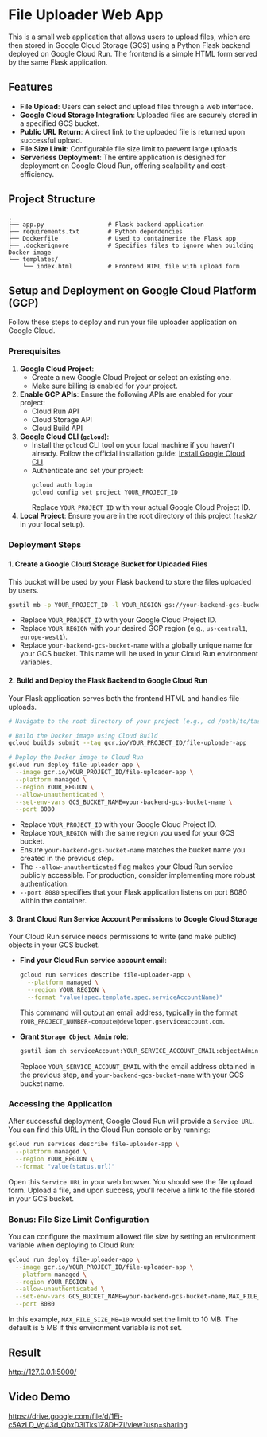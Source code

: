 # File Uploader Web App

This is a small web application that allows users to upload files, which are then stored in Google Cloud Storage (GCS) using a Python Flask backend deployed on Google Cloud Run. The frontend is a simple HTML form served by the same Flask application.

## Features

*   **File Upload**: Users can select and upload files through a web interface.
*   **Google Cloud Storage Integration**: Uploaded files are securely stored in a specified GCS bucket.
*   **Public URL Return**: A direct link to the uploaded file is returned upon successful upload.
*   **File Size Limit**: Configurable file size limit to prevent large uploads.
*   **Serverless Deployment**: The entire application is designed for deployment on Google Cloud Run, offering scalability and cost-efficiency.

## Project Structure

```
.
├── app.py                  # Flask backend application
├── requirements.txt        # Python dependencies
├── Dockerfile              # Used to containerize the Flask app
├── .dockerignore           # Specifies files to ignore when building Docker image
└── templates/
    └── index.html          # Frontend HTML file with upload form
```

## Setup and Deployment on Google Cloud Platform (GCP)

Follow these steps to deploy and run your file uploader application on Google Cloud.

### Prerequisites

1.  **Google Cloud Project**:
    *   Create a new Google Cloud Project or select an existing one.
    *   Make sure billing is enabled for your project.
2.  **Enable GCP APIs**: Ensure the following APIs are enabled for your project:
    *   Cloud Run API
    *   Cloud Storage API
    *   Cloud Build API
3.  **Google Cloud CLI (`gcloud`)**:
    *   Install the `gcloud` CLI tool on your local machine if you haven't already. Follow the official installation guide: [Install Google Cloud CLI](https://cloud.google.com/sdk/docs/install).
    *   Authenticate and set your project:
        ```bash
        gcloud auth login
        gcloud config set project YOUR_PROJECT_ID
        ```
        Replace `YOUR_PROJECT_ID` with your actual Google Cloud Project ID.
4.  **Local Project**: Ensure you are in the root directory of this project (`task2/` in your local setup).

### Deployment Steps

#### 1. Create a Google Cloud Storage Bucket for Uploaded Files

This bucket will be used by your Flask backend to store the files uploaded by users.

```bash
gsutil mb -p YOUR_PROJECT_ID -l YOUR_REGION gs://your-backend-gcs-bucket-name
```

*   Replace `YOUR_PROJECT_ID` with your Google Cloud Project ID.
*   Replace `YOUR_REGION` with your desired GCP region (e.g., `us-central1`, `europe-west1`).
*   Replace `your-backend-gcs-bucket-name` with a globally unique name for your GCS bucket. This name will be used in your Cloud Run environment variables.

#### 2. Build and Deploy the Flask Backend to Google Cloud Run

Your Flask application serves both the frontend HTML and handles file uploads.

```bash
# Navigate to the root directory of your project (e.g., cd /path/to/task2)

# Build the Docker image using Cloud Build
gcloud builds submit --tag gcr.io/YOUR_PROJECT_ID/file-uploader-app

# Deploy the Docker image to Cloud Run
gcloud run deploy file-uploader-app \
  --image gcr.io/YOUR_PROJECT_ID/file-uploader-app \
  --platform managed \
  --region YOUR_REGION \
  --allow-unauthenticated \
  --set-env-vars GCS_BUCKET_NAME=your-backend-gcs-bucket-name \
  --port 8080
```

*   Replace `YOUR_PROJECT_ID` with your Google Cloud Project ID.
*   Replace `YOUR_REGION` with the same region you used for your GCS bucket.
*   Ensure `your-backend-gcs-bucket-name` matches the bucket name you created in the previous step.
*   The `--allow-unauthenticated` flag makes your Cloud Run service publicly accessible. For production, consider implementing more robust authentication.
*   `--port 8080` specifies that your Flask application listens on port 8080 within the container.

#### 3. Grant Cloud Run Service Account Permissions to Google Cloud Storage

Your Cloud Run service needs permissions to write (and make public) objects in your GCS bucket.

*   **Find your Cloud Run service account email**:
    ```bash
    gcloud run services describe file-uploader-app \
      --platform managed \
      --region YOUR_REGION \
      --format "value(spec.template.spec.serviceAccountName)"
    ```
    This command will output an email address, typically in the format `YOUR_PROJECT_NUMBER-compute@developer.gserviceaccount.com`.

*   **Grant `Storage Object Admin` role**:
    ```bash
    gsutil iam ch serviceAccount:YOUR_SERVICE_ACCOUNT_EMAIL:objectAdmin gs://your-backend-gcs-bucket-name
    ```
    Replace `YOUR_SERVICE_ACCOUNT_EMAIL` with the email address obtained in the previous step, and `your-backend-gcs-bucket-name` with your GCS bucket name.

### Accessing the Application

After successful deployment, Google Cloud Run will provide a `Service URL`. You can find this URL in the Cloud Run console or by running:

```bash
gcloud run services describe file-uploader-app \
  --platform managed \
  --region YOUR_REGION \
  --format "value(status.url)"
```

Open this `Service URL` in your web browser. You should see the file upload form. Upload a file, and upon success, you'll receive a link to the file stored in your GCS bucket.

### Bonus: File Size Limit Configuration

You can configure the maximum allowed file size by setting an environment variable when deploying to Cloud Run:

```bash
gcloud run deploy file-uploader-app \
  --image gcr.io/YOUR_PROJECT_ID/file-uploader-app \
  --platform managed \
  --region YOUR_REGION \
  --allow-unauthenticated \
  --set-env-vars GCS_BUCKET_NAME=your-backend-gcs-bucket-name,MAX_FILE_SIZE_MB=10 \
  --port 8080
```

In this example, `MAX_FILE_SIZE_MB=10` would set the limit to 10 MB. The default is 5 MB if this environment variable is not set.

## Result
http://127.0.0.1:5000/
## Video Demo
https://drive.google.com/file/d/1Ei-c5AzLD_Vg43d_QbxD3lTks1Z8DHZi/view?usp=sharing






